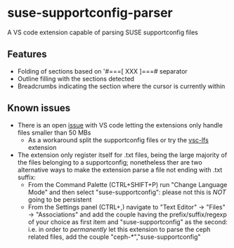 # suse-supportconfig-parser

A VS code extension capable of parsing SUSE supportconfig files

## Features

- Folding of sections based on '#===[ XXX ]===# separator
- Outline filling with the sections detected
- Breadcrumbs indicating the section where the cursor is currently within

## Known issues

- There is an open [issue](https://github.com/microsoft/vscode/issues/31078) with VS code letting the extensions only handle files smaller than 50 MBs
  - As a workaround split the supportconfig files or try the [vsc-lfs](https://marketplace.visualstudio.com/items?itemName=mbehr1.vsc-lfs) extension
- The extension only register itself for .txt files, being the large majority of the files belonging to a supportconfig; nonetheless ther are two alternative ways to make the extension parse a file not ending with .txt suffix:
  - From the Command Palette (CTRL+SHIFT+P) run "Change Language Mode" and then select "suse-supportconfig": please not this is _NOT_ going to be persistent
  - From the Settings panel (CTRL+,) navigate to "Text Editor" -> "Files" -> "Associations" and add the couple having the prefix/suffix/regexp of your choice as first item and "suse-supportconfig" as the second: i.e. in order to _permanently_ let this extension to parse the ceph related files, add the couple "ceph-*","suse-supportconfig"
